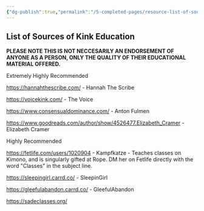```yaml
---
{"dg-publish":true,"permalink":"/5-completed-pages/resource-list-of-sources-of-kink-education/","dgHomeLink":true,"dgPassFrontmatter":false}
---
```



## List of Sources of Kink Education

**PLEASE NOTE THIS IS NOT NECCESARILY AN ENDORSEMENT OF ANYONE AS A PERSON, ONLY THE QUALITY OF THEIR EDUCATIONAL MATERIAL OFFERED.**

Extremely Highly Recommended

https://hannahthescribe.com/ - Hannah The Scribe

https://voicekink.com/ - The Voice

https://www.consensualdominance.com/ - Anton Fulmen

https://www.goodreads.com/author/show/4526477.Elizabeth_Cramer - Elizabeth Cramer

Highly Recommended

https://fetlife.com/users/1020904 - Kampfkatze - Teaches classes on Kimono, and is singularly gifted at Rope. DM her on Fetlife directly with the word "Classes" in the subject line.

https://sleepingirl.carrd.co/ - SleepinGirl

https://gleefulabandon.carrd.co/ - GleefulAbandon

https://sadeclasses.org/
